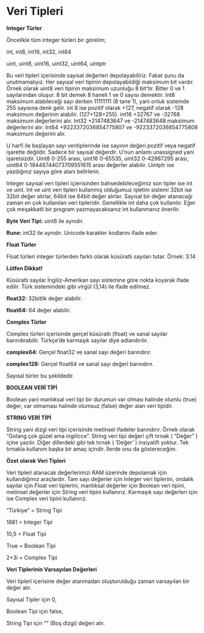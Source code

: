# Veri Tipleri

**Integer Türler**

Öncelikle tüm integer türleri bir görelim;

int, int8, int16, int32, int64

uint, uint8, uint16, uint32, uint64, uintptr

Bu veri tipleri içerisinde sayısal değerleri depolayabiliriz. Fakat şunu da unutmamalıyız. Her sayısal veri tipinin depolayabildiği maksimum bit vardır. Örnek olarak uint8 veri tipinin maksimum uzunluğu 8 bit’tir. Bitler 0 ve 1 sayılarından oluşur. 8 bit demek 8 haneli 1 ve 0 sayısı demektir. Int8 maksimum alabileceği sayı derken 11111111 \(8 tane 1\), yani onluk sistemde 255 sayısına denk gelir. int 8 ise pozitif olarak +127, negatif olarak -128 maksimum değerinin alabilir. \(127+128=255\). int16 +32767 ve -32768 maksimum değerlerini alır. Int32 +2147483647 ve -2147483648 maksimum değerlerini alır. Int64 +9223372036854775807 ve -9223372036854775808 maksimum değerini alır.

U harfi ile başlayan sayı veritiplerinde ise sayının değeri pozitif veya negatif işarette değildir. Sadece bir sayısal değerdir. U’nun anlamı unassigned yani işaretsizdir. Uint8 0-255 arası, uint16 0-65535, uint32 0-42967295 arası, uint64 0-18446744073709551615 arası değerler alabilir. Uintptr ise yazdığınız sayıya göre alanı belirlenir.

Integer sayısal veri tipleri içierisinden bahsedebileceğimiz son tipler ise int ve uint. Int ve uint veri tipleri kullanmış olduğumuz işletim sistemi 32bit ise 32bit değer alırlar, 64bit ise 64bit değer alırlar. Sayısal bir değer atanacağı zaman en çok kullanılan veri tipleridir. Genellikle int daha çok kullanılır. Eğer çok meşakkatli bir program yazmayacaksanız int kullanmanız önerilir.

**Byte Veri Tipi:** uint8 ile aynıdır.

**Rune:** int32 ile aynıdır. Unicode karakter kodlarını ifade eder.

**Float Türler**

Float türleri integer türlerden farklı olarak küsüratlı sayıları tutar. Örnek: 3.14

**Lütfen Dikkat!**

Küsüratlı sayılar İngiliz-Amerikan sayı sistemine göre nokta koyarak ifade edilir. Türk sistemindeki gibi virgül \(3,14\) ile ifade edilmez.

**float32:** 32bitlik değer alabilir.

**float64:** 64 değer alabilir.

**Complex Türler**

Complex türleri içerisinde gerçel küsüratlı \(float\) ve sanal sayılar barındırabilir. Türkçe’de karmaşık sayılar diye adlandırılır.

**complex64:** Gerçel float32 ve sanal sayı değeri barındırır.

**complex128:** Gerçel float64 ve sanal sayı değeri barındırır.

Sayısal türler bu şekildedir.

**BOOLEAN VERİ TİPİ**

Boolean yani mantıksal veri tipi bir durumun var olması halinde olumlu \(true\) değer, var olmaması halinde olumsuz \(false\) değer alan veri tipidir.

**STRING VERİ TİPİ**

String yani dizgi veri tipi içerisinde metinsel ifadeler barındırır. Örnek olarak “Golang çok güzel ama ingilicce”. String veri tipi değeri çift tırnak \( “Değer” \) içine yazılır. Diğer dillerdeki gibi tek tırnak \( ‘Değer’ \) insiyatifi yoktur. Tek tırnakla kullanım başka bir amaç içindir. İlerde onu da göstereceğim.

**Özet olarak Veri Tipleri**

Veri tipleri atanacak değerlerimizi RAM üzerinde depolamak için kullandığımız araçlardır. Tam sayı değerler için Integer veri tiplerini, ondalık sayılar için Float veri tiplerini, mantıksal değerler için Boolean veri tipini, metinsel değerler için String veri tipini kullanırız. Karmaşık sayı değerleri için ise Complex veri tipini kullanırız.

”Türkiye” = String Tipi

1881 = Integer Tipi

10,5 = Float Tipi

True = Boolean Tipi

2+3i = Complex Tipi

**Veri Tiplerinin Varsayılan Değerleri**

Veri tipleri içerisine değer atanmadan oluşturulduğu zaman varsayılan bir değer alır.

Sayısal Tipler için 0,

Boolean Tipi için false,

String Tipi için “” \(Boş dizgi\) değeri alır.

